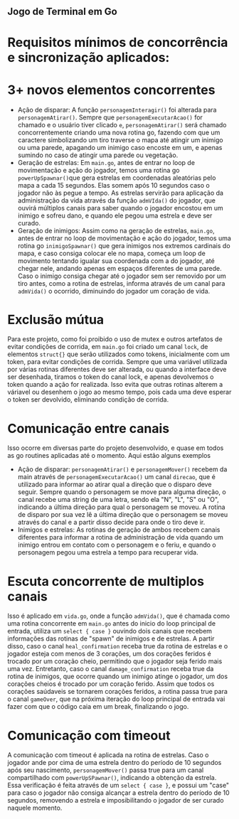## Jogo de Terminal em Go

# Requisitos mínimos de concorrência e sincronização aplicados:

# 3+ novos elementos concorrentes

- Ação de disparar: A função `personagemInteragir()` foi alterada para `personagemAtirar()`. Sempre que `personagemExecutarAcao()` for chamado e o usuário tiver clicado `e`, `personagemAtirar()` será chamado concorrentemente criando uma nova rotina go, fazendo com que um caractere simbolizando um tiro traverse o mapa até atingir um inimigo ou uma parede, apagando um inimigo caso encoste em um, e apenas sumindo no caso de atingir uma parede ou vegetação.
- Geração de estrelas: Em `main.go`, antes de entrar no loop de movimentação e ação do jogador, temos uma rotina go `powerUpSpawnar()`que gera estrelas em coordenadas aleatórias pelo mapa a cada 15 segundos. Elas somem após 10 segundos caso o jogador não às pegue a tempo. As estrelas servirão para aplicação da administração da vida através da função `admVIda()` do jogador, que ouvirá múltiplos canais para saber quando o jogador encostou em um inimigo e sofreu dano, e quando ele pegou uma estrela e deve ser curado.
- Geração de inimigos: Assim como na geração de estrelas, `main.go`, antes de entrar no loop de movimentação e ação do jogador, temos uma rotina go `inimigoSpawnar()` que gera inimigos nos extremos cardinais do mapa, e caso consiga colocar ele no mapa, começa um loop de movimento tentando igualar sua coordenada com a do jogador, até chegar nele, andando apenas em espaços diferentes de uma parede. Caso o inimigo consiga chegar até o jogador sem ser removido por um tiro antes, como a rotina de estrelas, informa através de um canal para `admVida()` o ocorrido, diminuindo do jogador um coração de vida.

# Exclusão mútua

Para este projeto, como foi proibido o uso de mutex e outros artefatos de evitar condições de corrida, em `main.go` foi criado um canal `lock`, de elementos `struct{}` que serão utilizados como tokens, inicialmente com um token, para evitar condições de corrida. Sempre que uma variável utilizada por várias rotinas diferentes deve ser alterada, ou quando a interface deve ser desenhada, tiramos o token do canal lock, e apenas devolvemos o token quando a ação for realizada. Isso evita que outras rotinas alterem a váriavel ou desenhem o jogo ao mesmo tempo, pois cada uma deve esperar o token ser devolvido, eliminando condição de corrida.

# Comunicação entre canais

Isso ocorre em diversas parte do projeto desenvolvido, e quase em todos as go routines aplicadas até o momento. Aqui estão alguns exemplos

- Ação de disparar: `personagemAtirar()` e `personagemMover()` recebem da main através de `personagemExecutarAcao()` um canal `direcao`, que é utilizado para informar ao atirar qual a direção que o disparo deve seguir. Sempre quando o personagem se move para alguma direção, o canal recebe uma string de uma letra, sendo ela "N", "L", "S" ou "O", indicando a última direção para qual o personagem se moveu. A rotina de disparo por sua vez lê a última direção que o personagem se moveu através do canal e a partir disso decide para onde o tiro deve ir.
- Inimigos e estrelas: As rotinas de geração de ambos recebem canais diferentes para informar a rotina de administração de vida quando um inimigo entrou em contato com o personagem e o feriu, e quando o personagem pegou uma estrela a tempo para recuperar vida.

# Escuta concorrente de multiplos canais

Isso é aplicado em `vida.go`, onde a função `admVida()`, que é chamada como uma rotina concorrente em `main.go` antes do inicio do loop principal de entrada, utiliza um `select { case }` ouvindo dois canais que recebem informações das rotinas de "spawn" de inimigos e de estrelas. A partir disso, caso o canal `heal_confirmation` receba true da rotina de estrelas e o jogador esteja com menos de 3 corações, um dos corações feridos é trocado por um coração cheio, permitindo que o jogador seja ferido mais uma vez. Entretanto, caso o canal `damage_confirmation` receba true da rotina de inimigos, que ocorre quando um inimigo atinge o jogador, um dos corações cheios é trocado por um coração ferido. Assim que todos os corações saúdaveis se tornarem corações feridos, a rotina passa true para o canal `gameOver`, que na próxima iteração do loop principal de entrada vai fazer com que o código caia em um break, finalizando o jogo.

# Comunicação com timeout

A comunicação com timeout é aplicada na rotina de estrelas. Caso o jogador ande por cima de uma estrela dentro do período de 10 segundos após seu nascimento, `personagemMover()` passa true para um canal compartilhado com `powerUpSPawnar()`, indicando a obtenção da estrela. Essa verificação é feita através de um `select { case }`, e possui um "case" para caso o jogador não consiga alcançar a estrela dentro do período de 10 segundos, removendo a estrela e imposibilitando o jogador de ser curado naquele momento.

